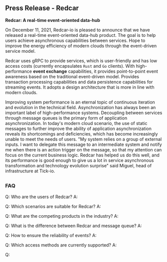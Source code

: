 ## Press Release - Redcar

**Redcar: A real-time event-oriented data-hub**

On December 11, 2021, Redcar-io is pleased to announce that we have released 
a real-time event-oriented data-hub product. The goal is to help users achieve 
asynchronous capabilities between services. Hope to improve the energy efficiency 
of modern clouds through the event-driven service model.

Redcar uses gRPC to provide services, which is user-friendly and has low access 
costs (currently encapsulates `Rust` and `Go` clients). With high-performance **event 
exchange** capabilities, it provides point-to-point event awareness based on the 
traditional event-driven model. Provides transaction processing capabilities and 
data persistence capabilities for streaming events. It adopts a design architecture 
that is more in line with modern clouds.

Improving system performance is an eternal topic of continuous iteration and 
evolution in the technical field. Asynchronization has always been an important 
label of high-performance systems. Decoupling between services through message 
queues is the primary form of application asynchronization. In today's modern 
cloud scenario, the use of static messages to further improve the ability of 
application asynchronization reveals its shortcomings and deficiencies, which 
has become increasingly unable to meet the needs of users. "My system relies on 
a group of external inputs. I want to delegate this message to an intermediate 
system and notify me when there is an action trigger on the message, so that my 
attention can focus on the current business logic. Redcar has helped us do this 
well, and its performance is good enough to give us a lot in service asynchronous 
transformation and technology evolution surprise" said Miguel, head of infrastructure 
at Tick-io.

##
### FAQ

Q: Who are the users of Redcar?
A: 

Q: Which scenarios are suitable for Redcar?
A:

Q: What are the competing products in the industry?
A:

Q: What is the difference between Redcar and message queue?
A:

Q: How to ensure the reliability of events?
A:

Q: Which access methods are currently supported?
A: 

Q: 
